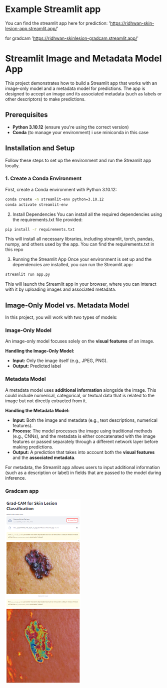 # Example Streamlit app
You can find the streamlit app here 
for prediction:
'https://ridhwan-skin-lesion-app.streamlit.app/'

for gradcam
'https://ridhwan-skinlesion-gradcam.streamlit.app/'

# Streamlit Image and Metadata Model App

This project demonstrates how to build a Streamlit app that works with an image-only model and a metadata model for predictions. The app is designed to accept an image and its associated metadata (such as labels or other descriptors) to make predictions.

## Prerequisites

- **Python 3.10.12** (ensure you're using the correct version)
- **Conda** (to manage your environment) i use miniconda in this case

## Installation and Setup

Follow these steps to set up the environment and run the Streamlit app locally.

### 1. Create a Conda Environment

First, create a Conda environment with Python 3.10.12:

```bash
conda create -n streamlit-env python=3.10.12
conda activate streamlit-env
```

2. Install Dependencies
You can install all the required dependencies using the requirements.txt file provided:

```bash command
pip install -r requirements.txt
```

This will install all necessary libraries, including streamlit, torch, pandas, numpy, and others used by the app. You can find the requirements.txt in this repo

3. Running the Streamlit App
Once your environment is set up and the dependencies are installed, you can run the Streamlit app:

```bash
streamlit run app.py
```

This will launch the Streamlit app in your browser, where you can interact with it by uploading images and associated metadata.

## Image-Only Model vs. Metadata Model

In this project, you will work with two types of models:

### **Image-Only Model**

An image-only model focuses solely on the **visual features** of an image. 

**Handling the Image-Only Model:**

*   **Input:** Only the image itself (e.g., JPEG, PNG).
*   **Output:** Predicted label

### **Metadata Model**

A metadata model uses **additional information** alongside the image. This could include numerical, categorical, or textual data that is related to the image but not directly extracted from it.

**Handling the Metadata Model:**

*   **Input:** Both the image and metadata (e.g., text descriptions, numerical features).
*   **Process:** The model processes the image using traditional methods (e.g., CNNs), and the metadata is either concatenated with the image features or passed separately through a different network layer before making predictions.
*   **Output:** A prediction that takes into account both the **visual features** and the **associated metadata**.

For metadata, the Streamlit app allows users to input additional information (such as a description or label) in fields that are passed to the model during inference.

### **Gradcam app**

![GradCAM Image](https://raw.githubusercontent.com/ridhwanrazaliwork/Skin-Lesion-CNN-/main/gradcam-app.png)
